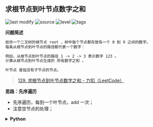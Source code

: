 ## 求根节点到叶节点数字之和
<!--START_SECTION:badge-->

![last modify](https://img.shields.io/static/v1?label=last%20modify&message=2022-10-14%2000%3A39%3A24&color=yellowgreen&style=flat-square)
![source](https://img.shields.io/static/v1?label=source&message=LeetCode&color=green&style=flat-square)
![level](https://img.shields.io/static/v1?label=level&message=%E4%B8%AD%E7%AD%89&color=yellow&style=flat-square)
![tags](https://img.shields.io/static/v1?label=tags&message=%E4%BA%8C%E5%8F%89%E6%A0%91&color=orange&style=flat-square)

<!--END_SECTION:badge-->
<!--info
tags: [二叉树]
source: LeetCode
level: 中等
number: '0129'
name: 求根节点到叶节点数字之和
companies: []
-->

<summary><b>问题简述</b></summary>

```txt
给你一个二叉树的根节点 root ，树中每个节点都存放有一个 0 到 9 之间的数字。
每条从根节点到叶节点的路径都代表一个数字：

例如，从根节点到叶节点的路径 1 -> 2 -> 3 表示数字 123 。
计算从根节点到叶节点生成的 所有数字之和 。

叶节点 是指没有子节点的节点。
```
> [129. 求根节点到叶节点数字之和 - 力扣（LeetCode）](https://leetcode-cn.com/problems/sum-root-to-leaf-numbers/)

<!-- 
<details><summary><b>详细描述</b></summary>

```txt
```

</details>
-->


<!-- <div align="center"><img src="../../../_assets/xxx.png" height="300" /></div> -->

<summary><b>思路：先序遍历</b></summary>

- 先序遍历，每到一个叶节点，add 一次；
- 注意空节点的处理；

<details><summary><b>Python</b></summary>

```python
# Definition for a binary tree node.
# class TreeNode:
#     def __init__(self, val=0, left=None, right=None):
#         self.val = val
#         self.left = left
#         self.right = right
class Solution:
    def sumNumbers(self, root: TreeNode) -> int:

        self.ret = 0

        def dfs(x, tmp):
            if not x:
                return

            tmp = tmp * 10 + x.val
            if not x.left and not x.right:
                self.ret += tmp
                return
            
            dfs(x.left, tmp)
            dfs(x.right, tmp)
        
        dfs(root, 0)
        return self.ret
```

</details>

